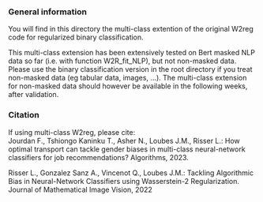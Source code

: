 ### General information

You will find in this directory the multi-class extention of the original W2reg code for regularized binary classification.

This multi-class extension has been extensively tested on Bert masked NLP data so far (i.e. with function W2R_fit_NLP), but not non-masked data. Please use the binary classification version in the root directory if you treat non-masked data (eg tabular data, images, ...).
The multi-class extension for non-masked data should however be available in the following weeks, after validation. 

### Citation
If using multi-class W2reg, please cite:<br>
Jourdan F., Tshiongo Kaninku T., Asher N., Loubes J.M., Risser L.: How optimal transport can tackle gender biases in multi-class neural-network classifiers for job recommendations? Algorithms, 2023. <br>

Risser L., Gonzalez Sanz A., Vincenot Q., Loubes J.M.: Tackling Algorithmic Bias in Neural-Network Classifiers using Wasserstein-2 Regularization. Journal of Mathematical Image Vision, 2022 
